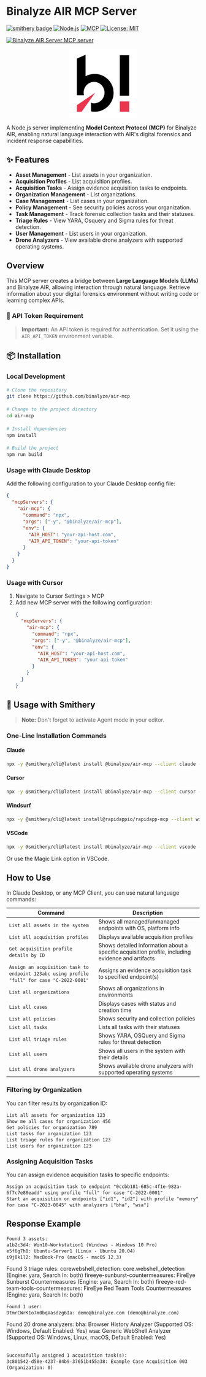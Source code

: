 # Binalyze AIR MCP Server

[![smithery badge](https://smithery.ai/badge/@binalyze/air-mcp)](https://smithery.ai/server/@binalyze/air-mcp)
[![Node.js](https://img.shields.io/badge/Node.js-18+-green)](https://nodejs.org/)
[![MCP](https://img.shields.io/badge/MCP-Protocol-blue)](https://modelcontextprotocol.ai/)
[![License: MIT](https://img.shields.io/badge/License-MIT-yellow.svg)](https://opensource.org/licenses/MIT)

<a href="https://glama.ai/mcp/servers/@binalyze/air-mcp">
  <img width="380" height="200" src="https://glama.ai/mcp/servers/@binalyze/air-mcp/badge" alt="Binalyze AIR Server MCP server" />
</a>

<p align="center">
  <img src="./src/assets/bi-logo.png" alt="AIR Logo" width="180"/>
</p>

A Node.js server implementing **Model Context Protocol (MCP)** for Binalyze AIR, enabling natural language interaction with AIR's digital forensics and incident response capabilities.

## ✨ Features

- **Asset Management** - List assets in your organization.
- **Acquisition Profiles** - List acquisition profiles.
- **Acquisition Tasks** - Assign evidence acquisition tasks to endpoints.
- **Organization Management** - List organizations.
- **Case Management** - List cases in your organization.
- **Policy Management** - See security policies across your organization.
- **Task Management** - Track forensic collection tasks and their statuses.
- **Triage Rules** - View YARA, Osquery and Sigma rules for threat detection.
- **User Management** - List users in your organization.
- **Drone Analyzers** - View available drone analyzers with supported operating systems.

## Overview

This MCP server creates a bridge between **Large Language Models (LLMs)** and Binalyze AIR, allowing interaction through natural language. Retrieve information about your digital forensics environment without writing code or learning complex APIs.

### 🔑 API Token Requirement

> **Important:** An API token is required for authentication. Set it using the `AIR_API_TOKEN` environment variable.

## 📦 Installation

### Local Development

```bash
# Clone the repository
git clone https://github.com/binalyze/air-mcp

# Change to the project directory
cd air-mcp

# Install dependencies
npm install

# Build the project
npm run build
```

### Usage with Claude Desktop

Add the following configuration to your Claude Desktop config file:

```json
{
  "mcpServers": {
    "air-mcp": {
      "command": "npx",
      "args": ["-y", "@binalyze/air-mcp"],
      "env": {
        "AIR_HOST": "your-api-host.com",
        "AIR_API_TOKEN": "your-api-token"
      }
    }
  }
}
```

### Usage with Cursor

1. Navigate to Cursor Settings > MCP
2. Add new MCP server with the following configuration:
   ```json
   {
     "mcpServers": {
       "air-mcp": {
         "command": "npx",
         "args": ["-y", "@binalyze/air-mcp"],
         "env": {
           "AIR_HOST": "your-api-host.com",
           "AIR_API_TOKEN": "your-api-token"
         }
       }
     }
   }
   ```

## 🧩 Usage with Smithery

> **Note:** Don't forget to activate Agent mode in your editor.

### One-Line Installation Commands

#### Claude
```bash
npx -y @smithery/cli@latest install @binalyze/air-mcp --client claude --key {smithery_key}
```

#### Cursor
```bash
npx -y @smithery/cli@latest install @binalyze/air-mcp --client cursor --key {smithery_key}
```

#### Windsurf
```bash
npx -y @smithery/cli@latest install@rapidappio/rapidapp-mcp --client windsurf --key {smithery_key}
```

#### VSCode
```bash
npx -y @smithery/cli@latest install @binalyze/air-mcp --client vscode --key {smithery_key}
```
Or use the Magic Link option in VSCode.

## How to Use

In Claude Desktop, or any MCP Client, you can use natural language commands:

| Command | Description |
|---------|-------------|
| `List all assets in the system` | Shows all managed/unmanaged endpoints with OS, platform info |
| `List all acquisition profiles` | Displays available acquisition profiles |
| `Get acquisition profile details by ID` | Shows detailed information about a specific acquisition profile, including evidence and artifacts |
| `Assign an acquisition task to endpoint 123abc using profile "full" for case "C-2022-0001"` | Assigns an evidence acquisition task to specified endpoint(s) |
| `List all organizations` | Shows all organizations in environments |
| `List all cases` | Displays cases with status and creation time |
| `List all policies` | Shows security and collection policies |
| `List all tasks` | Lists all tasks with their statuses |
| `List all triage rules` | Shows YARA, OSQuery and Sigma rules for threat detection |
| `List all users` | Shows all users in the system with their details |
| `List all drone analyzers` | Shows available drone analyzers with supported operating systems |

### Filtering by Organization

You can filter results by organization ID:

```
List all assets for organization 123
Show me all cases for organization 456
Get policies for organization 789
List tasks for organization 123
List triage rules for organization 123
List users for organization 123
```

### Assigning Acquisition Tasks

You can assign evidence acquisition tasks to specific endpoints:

```
Assign an acquisition task to endpoint "0ccbb181-685c-4f1e-982a-6f7c7e88eadd" using profile "full" for case "C-2022-0001"
Start an acquisition on endpoints ["id1", "id2"] with profile "memory" for case "C-2023-0045" with analyzers ["bha", "wsa"]
```

## Response Example

```
Found 3 assets:
a1b2c3d4: Win10-Workstation1 (Windows - Windows 10 Pro)
e5f6g7h8: Ubuntu-Server1 (Linux - Ubuntu 20.04)
i9j0k1l2: MacBook-Pro (macOS - macOS 12.3)
```
Found 3 triage rules:
corewebshell_detection: core.webshell_detection (Engine: yara, Search In: both)
fireeye-sunburst-countermeasures: FireEye Sunburst Countermeasures (Engine: yara, Search In: both)
fireeye-red-team-tools-countermeasures: FireEye Red Team Tools Countermeasures (Engine: yara, Search In: both)
```
Found 1 user:
DtmrCWrK1o7m0bqVasdzg6Ia: demo@binalyze.com (demo@binalyze.com)
```
Found 20 drone analyzers:
bha: Browser History Analyzer (Supported OS: Windows, Default Enabled: Yes)
wsa: Generic WebShell Analyzer (Supported OS: Windows, Linux, macOS, Default Enabled: Yes)
```

Successfully assigned 1 acquisition task(s):
3c801542-d58e-4237-84b9-37651b455a38: Example Case Acquisition 003 (Organization: 0)